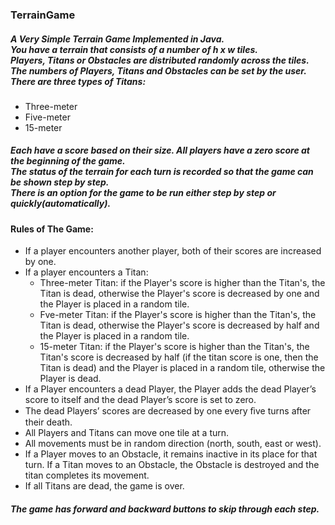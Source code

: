 ### TerrainGame
##### A Very Simple Terrain Game Implemented in Java.<br/>You have a terrain that consists of a number of h x w tiles.<br/>Players, Titans or Obstacles are distributed randomly across the tiles.<br/>The numbers of Players, Titans and Obstacles can be set by the user.<br/>There are three types of Titans:
- Three-meter
- Five-meter
- 15-meter
##### Each have a score based on their size. All players have a zero score at the beginning of the game.<br/>The status of the terrain for each turn is recorded so that the game can be shown step by step.<br/>There is an option for the game to be run either step by step or quickly(automatically).
#### Rules of The Game:
- If a player encounters another player, both of their scores are increased by one.
- If a player encounters a Titan:
   -  Three-meter Titan: if the Player's score is higher than the Titan's, the Titan is dead, otherwise the Player's score is decreased by one and the Player is placed in a random tile.
   -  Fve-meter Titan: if the Player's score is higher than the Titan's, the Titan is dead, otherwise the Player's score is decreased by half and the Player is placed in a random tile.
   - 15-meter Titan: if the Player's score is higher than the Titan's, the Titan's score is decreased by half (if the titan score is one, then the Titan is dead) and the Player is placed in a random tile, otherwise the Player is dead.
- If a Player encounters a dead Player, the Player adds the dead Player’s score to itself and the dead Player’s score is set to zero.
- The dead Players’ scores are decreased by one every ﬁve turns after their death.
- All Players and Titans can move one tile at a turn.
- All movements must be in random direction (north, south, east or west).
- If a Player moves to an Obstacle, it remains inactive in its place for that turn. If a Titan moves to an Obstacle, the Obstacle is destroyed and the titan completes its movement.
- If all Titans are dead, the game is over.
##### The game has forward and backward buttons to skip through each step.
